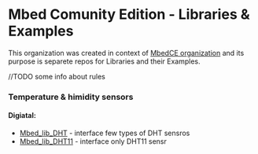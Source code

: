  # Mbed Comunity Edition - Libraries & Examples
 This organization was created in context of [MbedCE organization](https://github.com/mbed-ce) and its purpose is separete repos for Libraries and their Examples.

 //TODO some info about rules



### Temperature & himidity sensors
#### Digiatal:
* [Mbed_lib_DHT](https://github.com/mbed-ce-libraries-examples/Mbed_lib_DHT) - interface few types of DHT sensros
* [Mbed_lib_DHT11](https://github.com/mbed-ce-libraries-examples/Mbed_lib_DHT11) - interface only DHT11 sensr

<!--

**Here are some ideas to get you started:**

🙋‍♀️ A short introduction - what is your organization all about?
🌈 Contribution guidelines - how can the community get involved?
👩‍💻 Useful resources - where can the community find your docs? Is there anything else the community should know?
🍿 Fun facts - what does your team eat for breakfast?
🧙 Remember, you can do mighty things with the power of [Markdown](https://docs.github.com/github/writing-on-github/getting-started-with-writing-and-formatting-on-github/basic-writing-and-formatting-syntax)
-->

